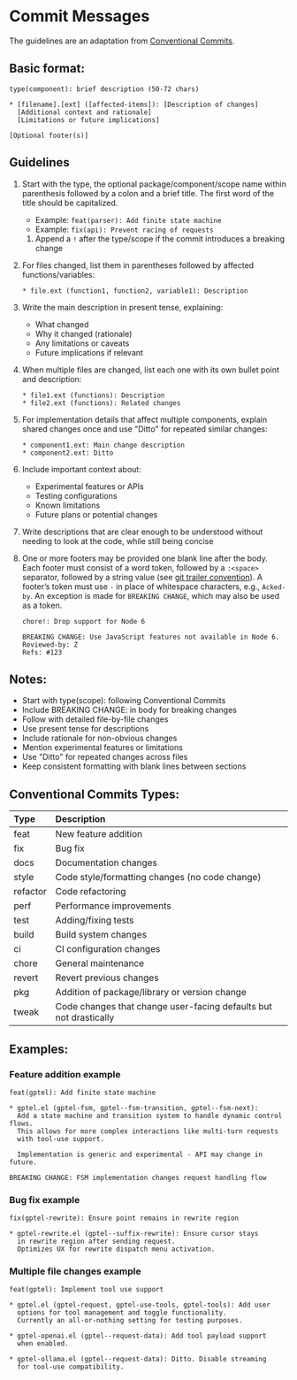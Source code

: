 # Commit Messages

The guidelines are an adaptation from [Conventional Commits](https://www.conventionalcommits.org).

## Basic format:
```
type(component): brief description (50-72 chars)

* [filename].[ext] ([affected-items]): [Description of changes]
  [Additional context and rationale]
  [Limitations or future implications]
  
[Optional footer(s)]
```

## Guidelines

1. Start with the type, the optional package/component/scope name within
   parenthesis followed by a colon and a brief title. The first word of the
   title should be capitalized.
   - Example: `feat(parser): Add finite state machine`
   - Example: `fix(api): Prevent racing of requests`
   
   1. Append a `!` after the type/scope if the commit introduces a breaking
      change
   
2. For files changed, list them in parentheses followed by affected
   functions/variables:

   ```
   * file.ext (function1, function2, variable1): Description
   ```

3. Write the main description in present tense, explaining:
   - What changed
   - Why it changed (rationale)
   - Any limitations or caveats
   - Future implications if relevant

4. When multiple files are changed, list each one with its own bullet point and
   description:

   ```
   * file1.ext (functions): Description
   * file2.ext (functions): Related changes
   ```

5. For implementation details that affect multiple components, explain shared
   changes once and use "Ditto" for repeated similar changes:

   ```
   * component1.ext: Main change description
   * component2.ext: Ditto
   ```

6. Include important context about:
   - Experimental features or APIs
   - Testing configurations
   - Known limitations
   - Future plans or potential changes

7. Write descriptions that are clear enough to be understood without needing to
   look at the code, while still being concise

8. One or more footers may be provided one blank line after the body. Each
   footer must consist of a word token, followed by a `:<space>` separator,
   followed by a string value (see [git trailer
   convention](https://git-scm.com/docs/git-interpret-trailers)). A footer’s
   token must use `-` in place of whitespace characters, e.g., `Acked-by`. An
   exception is made for `BREAKING CHANGE`, which may also be used as a token.
   
   ```
   chore!: Drop support for Node 6

   BREAKING CHANGE: Use JavaScript features not available in Node 6.
   Reviewed-by: Z
   Refs: #123
   ```

## Notes:

- Start with type(scope): following Conventional Commits
- Include BREAKING CHANGE: in body for breaking changes
- Follow with detailed file-by-file changes
- Use present tense for descriptions
- Include rationale for non-obvious changes
- Mention experimental features or limitations
- Use "Ditto" for repeated changes across files
- Keep consistent formatting with blank lines between sections

## Conventional Commits Types:

| Type     | Description                                                       |
|:---------|:------------------------------------------------------------------|
| feat     | New feature addition                                              |
| fix      | Bug fix                                                           |
| docs     | Documentation changes                                             |
| style    | Code style/formatting changes (no code change)                    |
| refactor | Code refactoring                                                  |
| perf     | Performance improvements                                          |
| test     | Adding/fixing tests                                               |
| build    | Build system changes                                              |
| ci       | CI configuration changes                                          |
| chore    | General maintenance                                               |
| revert   | Revert previous changes                                           |
| pkg      | Addition of package/library or version change                     |
| tweak    | Code changes that change user-facing defaults but not drastically |


## Examples:

### Feature addition example

```
feat(gptel): Add finite state machine

* gptel.el (gptel-fsm, gptel--fsm-transition, gptel--fsm-next): 
  Add a state machine and transition system to handle dynamic control flows.
  This allows for more complex interactions like multi-turn requests
  with tool-use support.
  
  Implementation is generic and experimental - API may change in future.

BREAKING CHANGE: FSM implementation changes request handling flow
```

### Bug fix example

```
fix(gptel-rewrite): Ensure point remains in rewrite region

* gptel-rewrite.el (gptel--suffix-rewrite): Ensure cursor stays
  in rewrite region after sending request.
  Optimizes UX for rewrite dispatch menu activation.
```

### Multiple file changes example

```
feat(gptel): Implement tool use support

* gptel.el (gptel-request, gptel-use-tools, gptel-tools): Add user
  options for tool management and toggle functionality.
  Currently an all-or-nothing setting for testing purposes.

* gptel-openai.el (gptel--request-data): Add tool payload support
  when enabled.

* gptel-ollama.el (gptel--request-data): Ditto. Disable streaming
  for tool-use compatibility.
```


